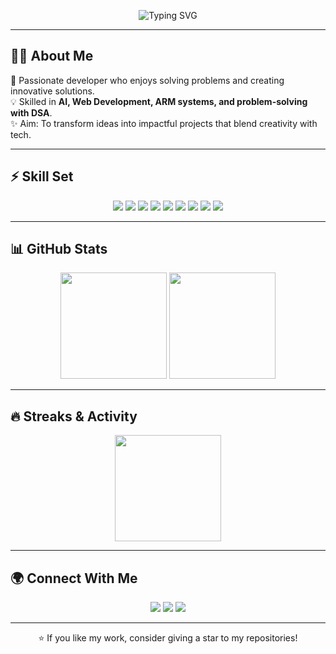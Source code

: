 <!-- Banner -->
<p align="center">
  <img src="https://readme-typing-svg.herokuapp.com?font=Roboto+Slab&color=%2336BCF7&size=30&center=true&vCenter=true&width=800&lines=Hi+👋,+I'm+PriyanshCD;AI+%7C+Deep+Learning+%7C+Web+Development;C+++%7C+MATLAB+%7C+ARM+Architecture;Always+Learning+🚀" alt="Typing SVG" />
</p>

---

## 🧑‍💻 About Me  
🎯 Passionate developer who enjoys solving problems and creating innovative solutions.  
💡 Skilled in **AI, Web Development, ARM systems, and problem-solving with DSA**.  
✨ Aim: To transform ideas into impactful projects that blend creativity with tech.  

---

## ⚡ Skill Set  

<p align="center">
  <img src="https://img.shields.io/badge/C++-00599C?style=for-the-badge&logo=cplusplus&logoColor=white&labelColor=black"/>
  <img src="https://img.shields.io/badge/MATLAB-FF6F00?style=for-the-badge&logo=mathworks&logoColor=white&labelColor=black"/>
  <img src="https://img.shields.io/badge/DSA-008000?style=for-the-badge&logo=leetcode&logoColor=white&labelColor=black"/>
  <img src="https://img.shields.io/badge/HTML5-E34F26?style=for-the-badge&logo=html5&logoColor=white&labelColor=black"/>
  <img src="https://img.shields.io/badge/CSS3-1572B6?style=for-the-badge&logo=css3&logoColor=white&labelColor=black"/>
  <img src="https://img.shields.io/badge/Web%20Development-FF4088?style=for-the-badge&logo=google-chrome&logoColor=white&labelColor=black"/>
  <img src="https://img.shields.io/badge/Deep%20Learning-FF6F91?style=for-the-badge&logo=tensorflow&logoColor=white&labelColor=black"/>
  <img src="https://img.shields.io/badge/Artificial%20Intelligence-000000?style=for-the-badge&logo=openai&logoColor=white&labelColor=black"/>
  <img src="https://img.shields.io/badge/ARM%20Architecture-009688?style=for-the-badge&logo=arm&logoColor=white&labelColor=black"/>
</p>

---

## 📊 GitHub Stats  

<p align="center">
  <img src="https://github-readme-stats.vercel.app/api?username=PriyanshCD&show_icons=true&theme=tokyonight&hide_border=true&border_radius=12" height="170"/>
  <img src="https://github-readme-stats.vercel.app/api/top-langs/?username=PriyanshCD&layout=compact&theme=tokyonight&hide_border=true&border_radius=12" height="170"/>
</p>

---

## 🔥 Streaks & Activity  

<p align="center">
  <img src="https://github-readme-streak-stats.herokuapp.com/?user=yourusername&theme=tokyonight&hide_border=true&border_radius=12" height="170"/>
</p>

---

## 🌍 Connect With Me  

<p align="center">
  <a href="https://www.linkedin.com/in/priyansh-chandra-dhar-1b55a9313/"><img src="https://img.shields.io/badge/LinkedIn-0A66C2?style=for-the-badge&logo=linkedin&logoColor=white&labelColor=black"/></a>
  <a href="mailto:priyanshcd.india@gmail.com"><img src="https://img.shields.io/badge/Email-D14836?style=for-the-badge&logo=gmail&logoColor=white&labelColor=black"/></a>
  <a href="https://github.com/priyanshcd"><img src="https://img.shields.io/badge/GitHub-181717?style=for-the-badge&logo=github&logoColor=white&labelColor=black"/></a>
</p>

---

<p align="center">⭐ If you like my work, consider giving a star to my repositories!</p>
